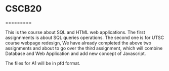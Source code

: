 # CSCB20
=========


This is the course about SQL and HTML web applications.
The first assignnments is about SQL queries operations.
The second  one is for UTSC course webpage redesign,
We have already completed the above two assignments and about to go over 
the third assignment, which will combine Database and Web Application 
and add new concept of Javascript.

The files for A1 will be in pfd format.

